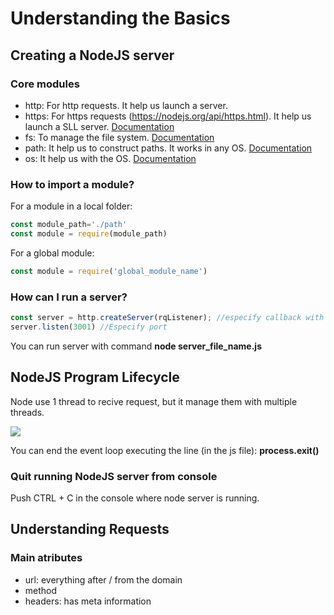 # Understanding the Basics

## Creating a NodeJS server
### Core modules
* http: For http requests. It help us launch a server.
* https: For https requests (https://nodejs.org/api/https.html). It help us launch a SLL server. <a href='https://nodejs.org/api/https.html'>Documentation</a>
* fs: To manage the file system. <a href='https://nodejs.org/api/fs.html'>Documentation</a>
* path: It help us to construct paths. It works in any OS. <a href='https://nodejs.org/api/path.html'>Documentation</a>
* os: It help us with the OS. <a href='https://nodejs.org/api/os.html'>Documentation</a>

### How to import a module?
For a module in a local folder:
```javascript
const module_path='./path'
const module = require(module_path)
```

For a global module:
```javascript
const module = require('global_module_name')
```

### How can I run a server?
```javascript
const server = http.createServer(rqListener); //especify callback with 2 params (request, response), return void
server.listen(3001) //Especify port
```
You can run server with command <b>node server_file_name.js</b>

## NodeJS Program Lifecycle
Node use 1 thread to recive request, but it manage them with multiple threads.

<img src='img/NodeJs_LyfeCycle.png'/>

You can end the event loop executing the line (in the js file): <b>process.exit()</b>

### Quit running NodeJS server from console
Push CTRL + C in the console where node server is running.

## Understanding Requests
### Main atributes
* url: everything after / from the domain
* method
* headers: has meta information

